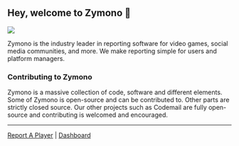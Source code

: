 ## Hey, welcome to Zymono 👋

![](https://cdn.cosmixcom.repl.co/zymono/banner.png)

Zymono is the industry leader in reporting software for video games, social media communities, and more.  We make reporting simple for users and platform managers.

### Contributing to Zymono

Zymono is a massive collection of code, software and different elements. Some of Zymono is open-source and can be contributed to. Other parts are strictly closed source. Our other projects such as Codemail are fully open-source and contributing is welcomed and encouraged.

---

[Report A Player](https://zymono.com/report/) | [Dashboard](https://zymono.com/myreports/)
